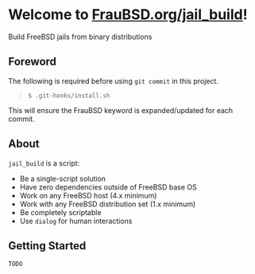 [//]: # ($FrauBSD: jail_build/README.md 2019-01-24 12:06:29 -0800 freebsdfrau $)

# Welcome to [FrauBSD.org/jail\_build](https://fraubsd.org/jail_build)!

Build FreeBSD jails from binary distributions

## Foreword

The following is required before using `git commit` in this project.

> `$ .git-hooks/install.sh`

This will ensure the FrauBSD keyword is expanded/updated for each commit.

## About

`jail_build` is a script:

+ Be a single-script solution
+ Have zero dependencies outside of FreeBSD base OS
+ Work on any FreeBSD host (4.x minimum)
+ Work with any FreeBSD distribution set (1.x minimum)
+ Be completely scriptable
+ Use `dialog` for human interactions

## Getting Started

`TODO`
